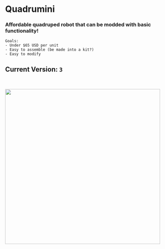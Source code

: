 # Quadrumini
### Affordable quadruped robot that can be modded with basic functionality!
```
Goals:
- Under $65 USD per unit
- Easy to assemble (be made into a kit?)
- Easy to modify
```
## Current Version: ` 3 `
<br></br>
<img src="https://hc-cdn.hel1.your-objectstorage.com/s/v3/6856774ca16c4dd138cb67b755833bc600993292_image.png" height="500px">
